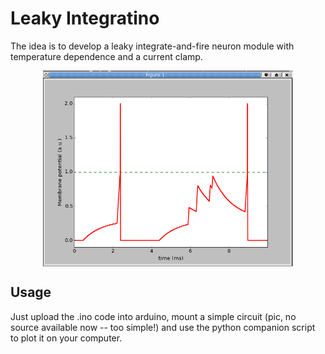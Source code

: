 Leaky Integratino
===

The idea is to develop a leaky integrate-and-fire neuron module with
temperature dependence and a current clamp.

<img src="https://raw.githubusercontent.com/thmosqueiro/Arduino_NoobPlayground/master/LeakyIntegratino/LeakyIntegratino.png" width=400px style="display: block; margin: 10px auto 10px auto;" />

Usage
---

Just upload the .ino code into arduino, mount a simple circuit (pic,
no source available now -- too simple!) and use the python companion
script to plot it on your computer.
